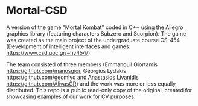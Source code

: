 # Mortal-CSD
A version of the game "Mortal Kombat" coded in C++ using the Allegro graphics library (featuring characters Subzero and Scorpion).
The game was created as the main project of the undergraduate course CS-454 (Development of intelligent interfaces and games: https://www.csd.uoc.gr/~hy454/). 

The team consisted of three members (Emmanouil Giortamis https://github.com/manosgior, Georgios Lydakis https://github.com/geomlyd and Anastasios Livanidis https://github.com/AlivasGR) and the work was more or less equally distributed. This repo is a public read-only copy of the original, created for showcasing
examples of our work for CV purposes.
